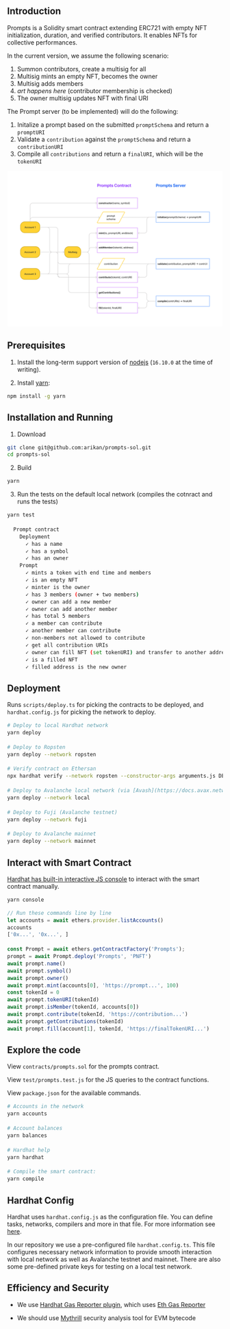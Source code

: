 ## Introduction

Prompts is a Solidity smart contract extending ERC721 with empty NFT initialization, duration, and verified contributors. It enables NFTs for collective performances.

In the current version, we assume the following scenario:
1. Summon contributors, create a multisig for all
2. Multisig mints an empty NFT, becomes the owner
3. Multisig adds members
4. *art happens here* (contributor membership is checked)
5. The owner multisig updates NFT with final URI

The Prompt server (to be implemented) will do the following:
1. Initalize a prompt based on the submitted `promptSchema` and return a `promptURI`
2. Validate a `contribution` against the `promptSchema` and return a `contributionURI`
3. Compile all `contributions` and return a `finalURI`, which will be the `tokenURI`

<div align="center">
  <img src="Prompts-diagram.png?raw=true">
</div>

## Prerequisites

1. Install the long-term support version of [nodejs](https://nodejs.org/en) (`16.10.0` at the time of writing).

1. Install [yarn](https://yarnpkg.com):
```sh
npm install -g yarn
```

## Installation and Running

1. Download
```sh
git clone git@github.com:arikan/prompts-sol.git
cd prompts-sol
```

2. Build
```sh
yarn
```

3. Run the tests on the default local network (compiles the cotnract and runs the tests)
```sh
yarn test

  Prompt contract
    Deployment
      ✓ has a name
      ✓ has a symbol
      ✓ has an owner
    Prompt
      ✓ mints a token with end time and members
      ✓ is an empty NFT
      ✓ minter is the owner
      ✓ has 3 members (owner + two members)
      ✓ owner can add a new member
      ✓ owner can add another member
      ✓ has total 5 members
      ✓ a member can contribute
      ✓ another member can contribute
      ✓ non-members not allowed to contribute
      ✓ get all contribution URIs
      ✓ owner can fill NFT (set tokenURI) and transfer to another address (multisig)
      ✓ is a filled NFT
      ✓ filled address is the new owner
```
## Deployment

Runs `scripts/deploy.ts` for picking the contracts to be deployed, and `hardhat.config.js` for picking the network to deploy.


```sh
# Deploy to local Hardhat network
yarn deploy

# Deploy to Ropsten
yarn deploy --network ropsten

# Verify contract on Ethersan
npx hardhat verify --network ropsten --constructor-args arguments.js DEPLOYED_CONTRACT_ADDRESS

# Deploy to Avalanche local network (via [Avash](https://docs.avax.network/build/tools/avash))
yarn deploy --network local

# Deploy to Fuji (Avalanche testnet)
yarn deploy --network fuji

# Deploy to Avalanche mainnet
yarn deploy --network mainnet
```

## Interact with Smart Contract

[Hardhat has built-in interactive JS console](https://hardhat.org/guides/hardhat-console.html#using-the-hardhat-console) to interact with the smart contract manually.

```sh
yarn console
```

```js
// Run these commands line by line
let accounts = await ethers.provider.listAccounts()
accounts
['0x...', '0x...', ]

const Prompt = await ethers.getContractFactory('Prompts');
prompt = await Prompt.deploy('Prompts', 'PNFT')
await prompt.name()
await prompt.symbol()
await prompt.owner()
await prompt.mint(accounts[0], 'https://prompt...', 100)
const tokenId = 0
await prompt.tokenURI(tokenId)
await prompt.isMember(tokenId, accounts[0])
await prompt.contribute(tokenId, 'https://contribution...')
await prompt.getContributions(tokenId)
await prompt.fill(account[1], tokenId, 'https://finalTokenURI...')
```

## Explore the code

View `contracts/prompts.sol` for the prompts contract.

View `test/prompts.test.js` for the JS queries to the contract functions.

View `package.json` for the available commands.

```sh
# Accounts in the network
yarn accounts

# Account balances
yarn balances

# Hardhat help
yarn hardhat

# Compile the smart contract:
yarn compile
```

## Hardhat Config

Hardhat uses `hardhat.config.js` as the configuration file. You can define tasks, networks, compilers and more in that file. For more information see [here](https://hardhat.org/config/).

In our repository we use a pre-configured file `hardhat.config.ts`. This file configures necessary network information to provide smooth interaction with local network as well as Avalanche testnet and mainnet. There are also some pre-defined private keys for testing on a local test network.


## Efficiency and Security

- We use [Hardhat Gas Reporter plugin](https://hardhat.org/plugins/hardhat-gas-reporter.html), which uses [Eth Gas Reporter](https://hardhat.org/plugins/hardhat-gas-reporter.html)

- We should use [Mythrill](https://github.com/ConsenSys/mythril) security analysis tool for EVM bytecode

